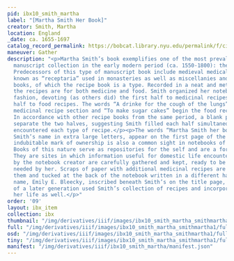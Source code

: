 ```yaml
---
pid: ibx10_smith_martha
label: "[Martha Smith Her Book]"
creator: Smith, Martha
location: England
_date: ca. 1655-1697
catalog_record_permalink: https://bobcat.library.nyu.edu/permalink/f/ci13eu/nyu_aleph003620145
maneuver: Gather
description: "<p>Martha Smith’s book exemplifies one of the most prevalent forms of
  manuscript collection in the early modern period (ca. 1550-1800): the recipe book.
  Predecessors of this type of manuscript book include medieval medical recipe books
  known as “receptaria” used in monasteries as well as miscellanies and commonplace
  books, of which the recipe book is a type. Recorded in a neat and meticulous hand,
  the recipes are for both medicine and food. Smith organized her notebook in a deliberate
  fashion, devoting (as others did) the first half to medicinal recipes and the second
  half to food recipes. The words “A drinke for the cough of the lungs” begin the
  medicinal recipe section and “To make sugar cakes” begin the food recipe section.
  In accordance with other recipe books from the same period, a blank page and a half
  separate the two halves, suggesting Smith filled each half simultaneously as she
  encountered each type of recipe.</p><p>The words “Martha Smith her booke,” with
  Smith’s name in extra large letters, appear on the first page of the notebook. This
  indubitable mark of ownership is also a common sight in notebooks of the period.
  Books of this nature serve as repositories for the self and are a form of life writing.
  They are sites in which information useful for domestic life encountered and chosen
  by the notebook creator are carefully gathered and kept, ready to be consulted when
  needed by her. Scraps of paper with additional medicinal recipes are scribbled on
  them and tucked at the back of the notebook written in a different hand. A second
  name, Emily E. Bleecky, inscribed beneath Smith’s on the title page, shows a member
  of a later generation used Smith’s collection of recipes and incorporated them into
  her life as well.</p>"
order: '09'
layout: ibx_item
collection: ibx
thumbnail: "/img/derivatives/iiif/images/ibx10_smith_martha_smithmartha1/full/250,/0/default.jpg"
full: "/img/derivatives/iiif/images/ibx10_smith_martha_smithmartha1/full/1140,/0/default.jpg"
osd: "/img/derivatives/iiif/images/ibx10_smith_martha_smithmartha1/full/501,/0/default.jpg"
tiny: "/img/derivatives/iiif/images/ibx10_smith_martha_smithmartha1/full/90,/0/default.jpg"
manifest: "/img/derivatives/iiif/ibx10_smith_martha/manifest.json"
---
```

